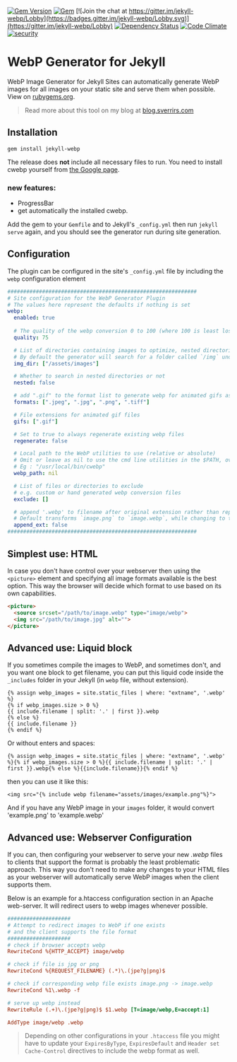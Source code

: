 [![Gem Version](https://img.shields.io/gem/v/jekyll-webp.svg)](https://rubygems.org/gems/jekyll-webp)
[![Gem](https://img.shields.io/gem/dt/jekyll-webp.svg)](https://rubygems.org/gems/jekyll-webp)
[![Join the chat at https://gitter.im/jekyll-webp/Lobby](https://badges.gitter.im/jekyll-webp/Lobby.svg)](https://gitter.im/jekyll-webp/Lobby)
[![Dependency Status](https://gemnasium.com/badges/github.com/sverrirs/jekyll-webp.svg)](https://gemnasium.com/github.com/sverrirs/jekyll-webp)
[![Code Climate](https://codeclimate.com/github/sverrirs/jekyll-webp/badges/gpa.svg)](https://codeclimate.com/github/sverrirs/jekyll-webp)
[![security](https://hakiri.io/github/sverrirs/jekyll-webp/master.svg)](https://hakiri.io/github/sverrirs/jekyll-webp/master)

# WebP Generator for Jekyll
WebP Image Generator for Jekyll Sites can automatically generate WebP images for all images on your static site and serve them when possible. View on [rubygems.org](https://rubygems.org/gems/jekyll-webp).

> Read more about this tool on my blog at <a href="https://blog.sverrirs.com/2016/06/webp-generator-for-jekyll-sites.html" target="_blank">blog.sverrirs.com</a>

## Installation

```
gem install jekyll-webp
```

The release does **not** include all necessary files to run. You need to install cwebp yourself from <a href="https://developers.google.com/speed/webp/docs/precompiled" target="_blank">the Google page</a>.

### new features:
* ProgressBar
* get automatically the installed cwebp.

Add the gem to your `Gemfile` and to Jekyll's `_config.yml` then run `jekyll serve` again, and you should see the generator run during site generation.

## Configuration
The plugin can be configured in the site's `_config.yml` file by including the `webp` configuration element

``` yml
############################################################
# Site configuration for the WebP Generator Plugin
# The values here represent the defaults if nothing is set
webp:
  enabled: true
  
  # The quality of the webp conversion 0 to 100 (where 100 is least lossy)
  quality: 75

  # List of directories containing images to optimize, nested directories will only be checked if `nested` is true
  # By default the generator will search for a folder called `/img` under the site root and process all jpg, png and tiff image files found there.
  img_dir: ["/assets/images"]

  # Whether to search in nested directories or not
  nested: false

  # add ".gif" to the format list to generate webp for animated gifs as well
  formats: [".jpeg", ".jpg", ".png", ".tiff"]

  # File extensions for animated gif files 
  gifs: [".gif"]

  # Set to true to always regenerate existing webp files
  regenerate: false

  # Local path to the WebP utilities to use (relative or absolute)
  # Omit or leave as nil to use the cmd line utilities in the $PATH, override to use your custom install path
  # Eg : "/usr/local/bin/cwebp"
  webp_path: nil

  # List of files or directories to exclude
  # e.g. custom or hand generated webp conversion files
  exclude: []

  # append '.webp' to filename after original extension rather than replacing it.
  # Default transforms `image.png` to `image.webp`, while changing to true transforms `image.png` to `image.png.webp`
  append_ext: false
############################################################
```

## Simplest use: HTML
In case you don't have control over your webserver then using the `<picture>` element and specifying all image formats available is the best option. This way the browser will decide which format to use based on its own capabilities. 

``` html
<picture>
  <source srcset="/path/to/image.webp" type="image/webp">
  <img src="/path/to/image.jpg" alt="">
</picture>
```
## Advanced use: Liquid block
If you sometimes compile the images to WebP, and sometimes don't, and you want one block to get filename,
you can put this liquid code inside the `_includes` folder in your Jekyll (in `webp` file, without extension). 
```liquid
{% assign webp_images = site.static_files | where: "extname", '.webp' %}
{% if webp_images.size > 0 %}
{{ include.filename | split: '.' | first }}.webp
{% else %}
{{ include.filename }}
{% endif %}
```
Or without enters and spaces:
```liquid
{% assign webp_images = site.static_files | where: "extname", '.webp' %}{% if webp_images.size > 0 %}{{ include.filename | split: '.' | first }}.webp{% else %}{{include.filename}}{% endif %}
```
then you can use it like this:
```liquid
<img src="{% include webp filename="assets/images/example.png"%}">
```
And if you have any WebP image in your `images` folder, it would convert 'example.png' to 'example.webp'


## Advanced use: Webserver Configuration
If you can, then configuring your webserver to serve your new _.webp_ files to clients that support the format is probably the least problematic approach. This way you don't need to make any changes to your HTML files as your webserver will automatically serve WebP images when the client supports them. 

Below is an example for a.htaccess configuration section in an Apache web-server. It will redirect users to webp images whenever possible.

```ini
####################
# Attempt to redirect images to WebP if one exists 
# and the client supports the file format
####################
# check if browser accepts webp
RewriteCond %{HTTP_ACCEPT} image/webp 

# check if file is jpg or png
RewriteCond %{REQUEST_FILENAME} (.*)\.(jpe?g|png)$

# check if corresponding webp file exists image.png -> image.webp
RewriteCond %1\.webp -f

# serve up webp instead
RewriteRule (.+)\.(jpe?g|png)$ $1.webp [T=image/webp,E=accept:1]

AddType image/webp .webp
```

> Depending on other configurations in your `.htaccess` file you might have to update your `ExpiresByType`, `ExpiresDefault` and `Header set Cache-Control` directives to include the webp format as well.

